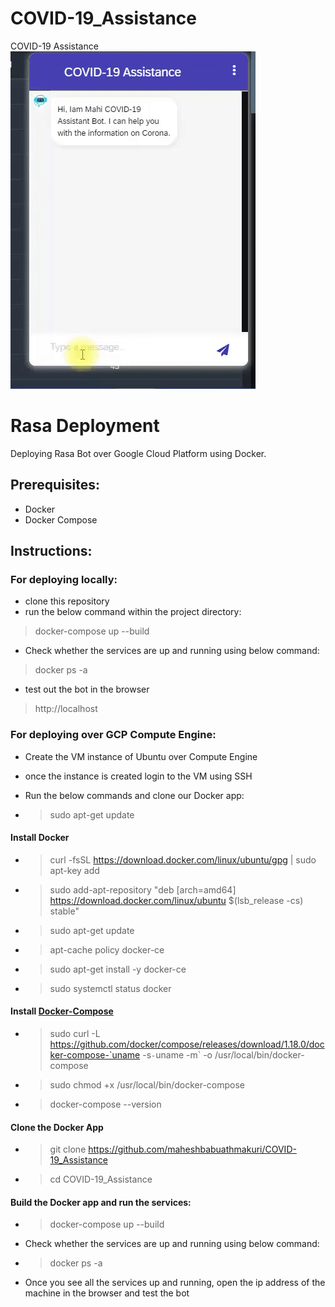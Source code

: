 # COVID-19_Assistance
COVID-19 Assistance
<img src='COVID19_Assistant.gif'>


# Rasa Deployment
Deploying Rasa Bot over Google Cloud Platform using Docker.

## Prerequisites:
- Docker
- Docker Compose


## Instructions:

### For deploying locally:

- clone this repository
- run the below command within the project directory:
>  docker-compose up --build

- Check whether the services are up and running using below command:
> docker ps -a

- test out the bot in the browser
> http://localhost


### For deploying over GCP Compute Engine:
- Create the VM instance of Ubuntu over Compute Engine
- once the instance is created login to the VM using SSH
- Run the below commands and clone our Docker app:

 - > sudo apt-get update
 
#### Install Docker

- > curl -fsSL https://download.docker.com/linux/ubuntu/gpg | sudo apt-key add 
- > sudo add-apt-repository "deb [arch=amd64] https://download.docker.com/linux/ubuntu $(lsb_release -cs) stable"
- > sudo apt-get update
- >  apt-cache policy docker-ce
- > sudo apt-get install -y docker-ce
- > sudo systemctl status docker
     
#### Install [Docker-Compose](https://www.digitalocean.com/community/tutorials/how-to-install-docker-compose-on-ubuntu-16-04)

- > sudo curl -L https://github.com/docker/compose/releases/download/1.18.0/docker-compose-`uname -s`-`uname -m` -o /usr/local/bin/docker-compose

- > sudo chmod +x /usr/local/bin/docker-compose
- > docker-compose --version

#### Clone the Docker App

- > git clone https://github.com/maheshbabuathmakuri/COVID-19_Assistance
- > cd COVID-19_Assistance

#### Build the Docker app and run the services:

- > docker-compose up --build

- Check whether the services are up and running using below command:
- > docker ps -a

- Once you see all the services up and running, open the ip address of the machine in the browser and test the bot

